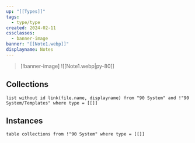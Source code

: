 ```yaml
---
up: "[[Types]]"
tags:
  - type/type
created: 2024-02-11
cssclasses:
  - banner-image
banner: "[[Note1.webp]]"
displayname: Notes
---
```

>[!banner-image] ![[Note1.webp|py-80]]


## Collections
```dataview
list without id link(file.name, displayname) from "90 System" and !"90 System/Templates" where type = [[]]
```
## Instances
```dataview
table collections from !"90 System" where type = [[]]
```
